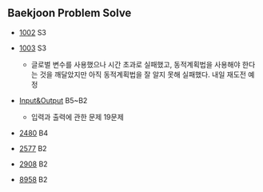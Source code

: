 ## Baekjoon Problem Solve

* [1002](./Bj1002.py) S3
* [1003](./Bj1003.py) S3
    * 글로벌 변수를 사용했으나 시간 초과로 실패했고, 동적계획법을 사용해야 한다는 것을 깨달았지만 아직 동적계획법을 잘 알지 못해 실패했다. 내일 재도전 예정

* [Input&Output](./Bj_inout.py) B5~B2
    * 입력과 출력에 관한 문제 19문제
* [2480](./Bj2480.py) B4
* [2577](./Bj2577.py) B2
* [2908](./Bj2908.py) B2
* [8958](./Bj8958.py) B2